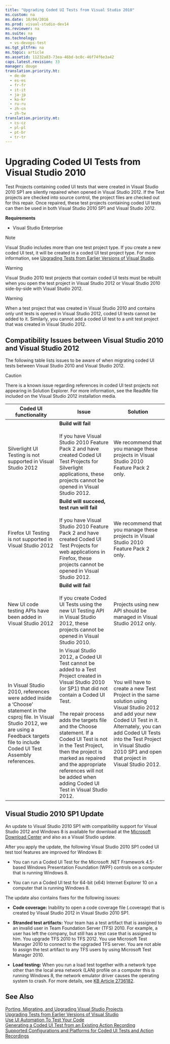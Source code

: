 ```yaml
---
title: "Upgrading Coded UI Tests from Visual Studio 2010"
ms.custom: na
ms.date: 10/04/2016
ms.prod: visual-studio-dev14
ms.reviewer: na
ms.suite: na
ms.technology: 
  - vs-devops-test
ms.tgt_pltfrm: na
ms.topic: article
ms.assetid: 11232a83-73ea-46bd-bc0c-46f74f6e3a42
caps.latest.revision: 33
manager: douge
translation.priority.ht: 
  - de-de
  - es-es
  - fr-fr
  - it-it
  - ja-jp
  - ko-kr
  - ru-ru
  - zh-cn
  - zh-tw
translation.priority.mt: 
  - cs-cz
  - pl-pl
  - pt-br
  - tr-tr
---
```

# Upgrading Coded UI Tests from Visual Studio 2010
Test Projects containing coded UI tests that were created in Visual Studio 2010 SP1 are silently repaired when opened in Visual Studio 2012. If the Test projects are checked into source control, the project files are checked out for this repair. Once repaired, these test projects containing coded UI tests can then be used in both Visual Studio 2010 SP1 and Visual Studio 2012.  
  
 **Requirements**  
  
-   Visual Studio Enterprise  
  
> [!NOTE]
>  Visual Studio includes more than one test project type. If you create a new coded UI test, it will be created in a coded UI test project type. For more information, see [Upgrading Tests from Earlier Versions of Visual Studio](assetId:///e9c8b7f6-bd72-448e-8edb-d090dcc5cf52).  
  
> [!WARNING]
>  Visual Studio 2010 test projects that contain coded UI tests must be rebuilt when you open the test project in Visual Studio 2012 or Visual Studio 2010 side-by-side with Visual Studio 2012.  
  
> [!WARNING]
>  When a test project that was created in Visual Studio 2010 and contains only unit tests is opened in Visual Studio 2012, coded UI tests cannot be added to it. Similarly, you cannot add a coded UI test to a unit test project that was created in Visual Studio 2012.  
  
## Compatibility Issues between Visual Studio 2010 and Visual Studio 2012  
 The following table lists issues to be aware of when migrating coded UI tests between Visual Studio 2010 and Visual Studio 2012.  
  
> [!CAUTION]
>  There is a known issue regarding references in coded UI test projects not appearing in Solution Explorer. For more information, see the ReadMe file included on the Visual Studio 2012 installation media.  
  
|Coded UI functionality|Issue|Solution|  
|----------------------------|-----------|--------------|  
|Silverlight UI Testing is not supported in Visual Studio 2012|**Build will fail**<br /><br /> If you have Visual Studio 2010 Feature Pack 2 and have created Coded UI Test Projects for Silverlight applications, these projects cannot be opened in Visual Studio 2012.|We recommend that you manage these projects in Visual Studio 2010 Feature Pack 2 only.|  
|Firefox UI Testing is not supported in Visual Studio 2012|**Build will succeed, test run will fail**<br /><br /> If you have Visual Studio 2010 Feature Pack 2 and have created Coded UI Test Projects for web applications in Firefox, these projects cannot be opened in Visual Studio 2012.|We recommend that you manage these projects in Visual Studio 2010 Feature Pack 2 only.|  
|New UI code testing APIs have been added in Visual Studio 2012|**Build will fail**<br /><br /> If you create Coded UI Tests using the new UI Testing API in Visual Studio 2012, these projects cannot be opened in Visual Studio 2010.|Projects using new API should be managed in Visual Studio 2012 only.|  
|In Visual Studio 2010, references were added inside a ‘Choose’ statement in the csproj file. In Visual Studio 2012, we are using a Feedback targets file to include Coded UI Test Assembly references.|In Visual Studio 2012, a Coded UI Test cannot be added to a Test Project created in Visual Studio 2010 (or SP1) that did not contain a Coded UI Test.<br /><br /> The repair process adds the targets file and the Choose statement. If a Coded UI Test is not in the Test Project, then the project is marked as repaired and the appropriate references will not be added when adding Coded UI Test in Visual Studio 2012.|You will have to create a new Test Project in the same solution using Visual Studio 2012 and add your new Coded UI Test in it. Alternately, you can add Coded UI Tests into the Test Project in Visual Studio 2010 SP1 and open that project in Visual Studio 2012.|  
  
##  <a name="UpgradingCodedUIFromVS2010_Update"></a> Visual Studio 2010 SP1 Update  
 An update to Visual Studio 2010 SP1 with compatibility support for Visual Studio 2012 and Windows 8 is available for download at the [Microsoft Download Center](http://www.microsoft.com/download/details.aspx?id=34677) and also as a Visual Studio update.  
  
 After you apply the update, the following Visual Studio 2010 SP1 coded UI test tool features are improved for Windows 8:  
  
-   You can run a Coded UI Test for the Microsoft .NET Framework 4.5-based Windows Presentation Foundation (WPF) controls on a computer that is running Windows 8.  
  
-   You can run a Coded UI test for 64-bit (x64) Internet Explorer 10 on a computer that is running Windows 8.  
  
 The update also contains fixes for the following issues:  
  
-   **Code coverage:** Inability to open a code coverage file (.coverage) that is created by Visual Studio 2012 in Visual Studio 2010 SP1.  
  
-   **Stranded test artifacts:** Your team has a test artifact that is assigned to an invalid user in Team Foundation Server (TFS) 2010. For example, a user has left the company, but still has a test case that is assigned to him. You upgrade TFS 2010 to TFS 2012. You use Microsoft Test Manager 2010 to connect to the upgraded TFS server. You are not able to assign the test artifact to any TFS users by using Microsoft Test Manager 2010.  
  
-   **Load testing:** When you run a load test together with a network type other than the local area network (LAN) profile on a computer this is running Windows 8, the network emulator driver causes the operating system to crash. For more details, see [KB Article 2736182](http://support.microsoft.com/kb/2736182).  
  
## See Also  
 [Porting, Migrating, and Upgrading Visual Studio Projects](../VS_Porting/Porting--Migrating--and-Upgrading-Visual-Studio-Projects.md)   
 [Upgrading Tests from Earlier Versions of Visual Studio](assetId:///e9c8b7f6-bd72-448e-8edb-d090dcc5cf52)   
 [Use UI Automation To Test Your Code](../VS_IDE/Use-UI-Automation-To-Test-Your-Code.md)   
 [Generating a Coded UI Test from an Existing Action Recording](../dv_TeamTestALM/Generating-a-Coded-UI-Test-from-an-Existing-Action-Recording.md)   
 [Supported Configurations and Platforms for Coded UI Tests and Action Recordings](../VS_IDE/Supported-Configurations-and-Platforms-for-Coded-UI-Tests-and-Action-Recordings.md)